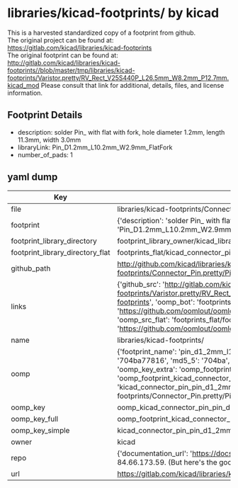 # libraries/kicad-footprints/ by kicad  
This is a harvested standardized copy of a footprint from github.  
The original project can be found at:  
https://gitlab.com/kicad/libraries/kicad-footprints  
The original footprint can be found at:
http://gitlab.com/kicad/libraries/kicad-footprints//blob/master/tmp/libraries/kicad-footprints/Varistor.pretty/RV_Rect_V25S440P_L26.5mm_W8.2mm_P12.7mm.kicad_mod
Please consult that link for additional, details, files, and license information.  
## Footprint Details
* description: solder Pin_ with flat with fork, hole diameter 1.2mm, length 11.3mm, width 3.0mm  
* libraryLink: Pin_D1.2mm_L10.2mm_W2.9mm_FlatFork  
* number_of_pads: 1  
## yaml dump  
| Key | Value |  
| --- | --- |  
| file | libraries/kicad-footprints/Connector_Pin.pretty/Pin_D1.2mm_L10.2mm_W2.9mm_FlatFork.kicad_mod |  
| footprint | {'description': 'solder Pin_ with flat with fork, hole diameter 1.2mm, length 11.3mm, width 3.0mm', 'libraryLink': 'Pin_D1.2mm_L10.2mm_W2.9mm_FlatFork', 'number_of_pads': 1} |  
| footprint_library_directory | footprint_library_owner/kicad_libraries/kicad-footprints/ |  
| footprint_library_directory_flat | footprints_flat/kicad_connector_pin_pin_d1_2mm_l10_2mm_w2_9mm_flatfork/working |  
| github_path | http://github.com/kicad/libraries/kicad-footprints//blob/master/tmp/libraries/kicad-footprints/Connector_Pin.pretty/Pin_D1.2mm_L10.2mm_W2.9mm_FlatFork.kicad_mod |  
| links | {'github_src': 'http://gitlab.com/kicad/libraries/kicad-footprints//blob/master/tmp/libraries/kicad-footprints/Varistor.pretty/RV_Rect_V25S440P_L26.5mm_W8.2mm_P12.7mm.kicad_mod', 'github_src_repo': 'https://gitlab.com/kicad/libraries/kicad-footprints', 'oomp_bot': 'footprints/kicad_connector_pin_pin_d1_2mm_l10_2mm_w2_9mm_flatfork/working', 'oomp_bot_github': 'https://github.com/oomlout/oomlout_oomp_footprint_bot/tree/main/footprints/kicad_connector_pin_pin_d1_2mm_l10_2mm_w2_9mm_flatfork/working', 'oomp_src_flat': 'footprints_flat/footprints_flat/kicad_connector_pin_pin_d1_2mm_l10_2mm_w2_9mm_flatfork/working', 'oomp_src_flat_github': 'https://github.com/oomlout/oomlout_oomp_footprint_src/tree/main/footprints_flat/kicad_connector_pin_pin_d1_2mm_l10_2mm_w2_9mm_flatfork/working'} |  
| name | libraries/kicad-footprints/ |  
| oomp | {'footprint_name': 'pin_d1_2mm_l10_2mm_w2_9mm_flatfork', 'library_name': 'connector_pin', 'md5': '704ba77816587a62cbaa340d6e653dda', 'md5_10': '704ba77816', 'md5_5': '704ba', 'md5_6': '704ba7', 'oomp_key': 'oomp_kicad_connector_pin_pin_d1_2mm_l10_2mm_w2_9mm_flatfork', 'oomp_key_extra': 'oomp_footprint_kicad_connector_pin_pin_d1_2mm_l10_2mm_w2_9mm_flatfork', 'oomp_key_full': 'oomp_footprint_kicad_connector_pin_pin_d1_2mm_l10_2mm_w2_9mm_flatfork_704ba7', 'oomp_key_simple': 'kicad_connector_pin_pin_d1_2mm_l10_2mm_w2_9mm_flatfork', 'original_filename': 'libraries/kicad-footprints/Connector_Pin.pretty/Pin_D1.2mm_L10.2mm_W2.9mm_FlatFork.kicad_mod', 'owner_name': 'kicad'} |  
| oomp_key | oomp_kicad_connector_pin_pin_d1_2mm_l10_2mm_w2_9mm_flatfork |  
| oomp_key_full | oomp_footprint_kicad_connector_pin_pin_d1_2mm_l10_2mm_w2_9mm_flatfork |  
| oomp_key_simple | kicad_connector_pin_pin_d1_2mm_l10_2mm_w2_9mm_flatfork |  
| owner | kicad |  
| repo | {'documentation_url': 'https://docs.github.com/rest/overview/resources-in-the-rest-api#rate-limiting', 'message': "API rate limit exceeded for 84.66.173.59. (But here's the good news: Authenticated requests get a higher rate limit. Check out the documentation for more details.)"} |  
| url | https://gitlab.com/kicad/libraries/kicad-footprints |  

